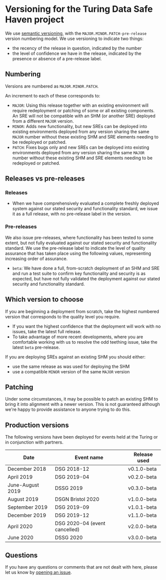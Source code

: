 # Versioning for the Turing Data Safe Haven project

We use [semantic versioning](https://semver.org/), with the `MAJOR.MINOR.PATCH-pre-release` version numbering model.
We use versioning to indicate two things:

- the recency of the release in question, indicated by the number
- the level of confidence we have in the release, indicated by the presence or absence of a pre-release label.

## Numbering
Versions are numbered as `MAJOR.MINOR.PATCH`.

An increment to each of these corresponds to:
- `MAJOR`: Using this release together with an existing environment will require redeployment or patching of some or all existing components. An SRE will not be compatible with an SHM (or another SRE) deployed from a different `MAJOR` version.
- `MINOR`: Adds new functionality, but new SREs can be deployed into existing environments deployed from any version sharing the same `MAJOR` number without these existing SHM and SRE elements needing to be redeployed or patched.
- `PATCH`: Fixes bugs only and new SREs can be deployed into existing environments deployed from any version sharing the same `MAJOR` number without these existing SHM and SRE elements needing to be redeployed or patched.

## Releases vs pre-releases

### Releases
- When we have comprehensively evaluated a complete freshly deployed system against our stated security and functionality standard, we issue it as a full release, with no pre-release label in the version.

### Pre-releases
We also issue pre-releases, where functionality has been tested to some extent, but not fully evaluated against our stated security and functionality standard. We use the pre-release label to indicate the level of quality assurance that has taken place using the following values, representing increasing order of assurance.

- `beta`: We have done a full, from-scratch deployment of an SHM and SRE and run a test suite to confirm key functionality and security is as expected, but have not fully validated the deployment against our stated security and functionality standard.


## Which version to choose
If you are beginning a deployment from scratch, take the highest numbered version that corresponds to the quality level you require.
- If you want the highest confidence that the deployment will work with no issues, take the latest full release.
- To take advantage of more recent developments, where you are comfortable working with us to resolve the odd teething issue, take the latest `beta` pre-release.

If you are deploying SREs against an existing SHM you should either:
- use the same release as was used for deploying the SHM
- use a compatible `MINOR` version of the same `MAJOR` version

## Patching
Under some circumstances, it may be possible to patch an existing SHM to bring it into alignment with a newer version.
This is not guaranteed although we're happy to provide assistance to anyone trying to do this.

## Production versions
The following versions have been deployed for events held at the Turing or in conjunction with partners.

| Date | Event name | Release used |
| --- | --- | --- |
| December 2018 | DSG 2018-12 | v0.1.0-beta |
| April 2019 | DSG 2019-04 | v0.2.0-beta |
| June-August 2019 | DSSG 2019 | v0.3.0-beta |
| August 2019 | DSGN Bristol 2020 | v1.0.0-beta |
| September 2019 | DSG 2019-09 | v1.0.1-beta |
| December 2019 | DSG 2019-12 | v1.1.0-beta |
| April 2020 | DSG 2020-04 (event cancelled) | v2.0.0-beta |
| June 2020 | DSSG 2020 | v3.0.0-beta |

## Questions
If you have any questions or comments that are not dealt with here, please let us know by [opening an issue](#project-management-through-issues).
